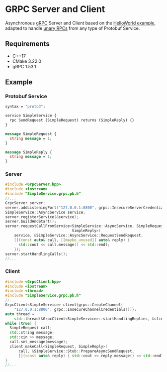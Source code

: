 # GRPC Server and Client
Asynchronous [gRPC](https://grpc.io) Server and Client based on the [HelloWorld example](https://github.com/grpc/grpc/blob/v1.53.1/examples/cpp/helloworld), adapted to handle [unary RPCs](https://grpc.io/docs/what-is-grpc/core-concepts/#unary-rpc) from any type of Protobuf Service.

## Requirements
- C++17
- CMake 3.22.0
- gRPC 1.53.1

## Example
### Protobuf Service
```protobuf
syntax = "proto3";

service SimpleService {
  rpc SendRequest (SimpleRequest) returns (SimpleReply) {}
}

message SimpleRequest {
  string message = 1;
}

message SimpleReply {
  string message = 1;
}
```
### Server
```c++
#include <GrpcServer.hpp>
#include <iostream>
#include "SimpleService.grpc.pb.h"
//...
GrpcServer server;
server.addListeningPort("127.0.0.1:8800", grpc::InsecureServerCredentials());
SimpleService::AsyncService service;
server.registerService(&service);
server.buildAndStart();
server.requestCallFromService<SimpleService::AsyncService, SimpleRequest,
                              SimpleReply>(
    service, &SimpleService::AsyncService::RequestSendRequest,
    [](const auto& call, [[maybe_unused]] auto& reply) {
      std::cout << call.message() << std::endl;
    });
server.startHandlingCalls();
//...
```
### Client
```c++
#include <GrpcClient.hpp>
#include <iostream>
#include <thread>
#include "SimpleService.grpc.pb.h"
//...
GrpcClient<SimpleService> client{grpc::CreateChannel(
    "127.0.0.1:8800", grpc::InsecureChannelCredentials())};
auto thread =
    std::thread(&GrpcClient<SimpleService>::startHandlingReplies, &client);
while (true) {
  SimpleRequest call;
  std::string message;
  std::cin >> message;
  call.set_message(message);
  client.makeCall<SimpleRequest, SimpleReply>(
      call, &SimpleService::Stub::PrepareAsyncSendRequest,
      [](const auto& reply) { std::cout << reply.message() << std::endl; });
}
//...
```

